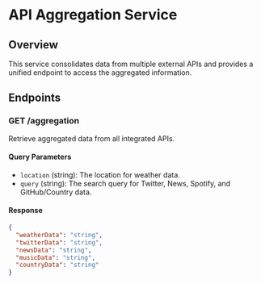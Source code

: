 # API Aggregation Service

## Overview

This service consolidates data from multiple external APIs and provides a unified endpoint to access the aggregated information.

## Endpoints

### GET /aggregation

Retrieve aggregated data from all integrated APIs.

#### Query Parameters

- `location` (string): The location for weather data.
- `query` (string): The search query for Twitter, News, Spotify, and GitHub/Country data.

#### Response

```json
{
  "weatherData": "string",
  "twitterData": "string",
  "newsData": "string",
  "musicData": "string",
  "countryData": "string"
}